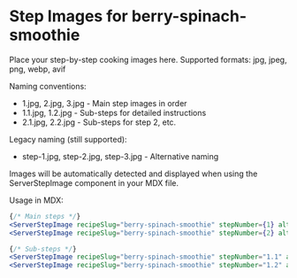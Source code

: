 # Step Images for berry-spinach-smoothie

Place your step-by-step cooking images here. Supported formats: jpg, jpeg, png, webp, avif

Naming conventions:
- 1.jpg, 2.jpg, 3.jpg - Main step images in order
- 1.1.jpg, 1.2.jpg - Sub-steps for detailed instructions
- 2.1.jpg, 2.2.jpg - Sub-steps for step 2, etc.

Legacy naming (still supported):
- step-1.jpg, step-2.jpg, step-3.jpg - Alternative naming

Images will be automatically detected and displayed when using the ServerStepImage component in your MDX file.

Usage in MDX:
```jsx
{/* Main steps */}
<ServerStepImage recipeSlug="berry-spinach-smoothie" stepNumber={1} alt="Step 1" />
<ServerStepImage recipeSlug="berry-spinach-smoothie" stepNumber={2} alt="Step 2" />

{/* Sub-steps */}
<ServerStepImage recipeSlug="berry-spinach-smoothie" stepNumber="1.1" alt="Sub-step 1.1" />
<ServerStepImage recipeSlug="berry-spinach-smoothie" stepNumber="1.2" alt="Sub-step 1.2" />
```
